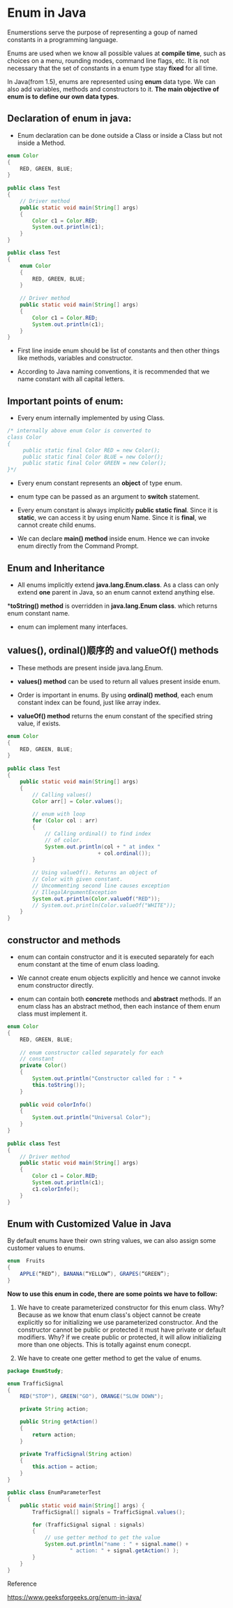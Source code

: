 # Enum in Java

Enumerstions serve the purpose of representing a goup of named constants in a programming language.

Enums are used when we know all possible values at **compile time**, such as choices on a menu, rounding modes, command line flags, etc. It is not necessary that the set of constants in a enum type stay **fixed** for all time.

In Java(from 1.5), enums are represented using **enum** data type. We can also add variables, methods and constructors to it. **The main objective of enum is to define our own data types**.

## Declaration of enum in java:

* Enum declaration can be done outside a Class or inside a Class but not inside a Method.

```java
enum Color 
{ 
    RED, GREEN, BLUE; 
} 
  
public class Test 
{ 
    // Driver method 
    public static void main(String[] args) 
    { 
        Color c1 = Color.RED; 
        System.out.println(c1); 
    } 
}

public class Test 
{ 
    enum Color 
    { 
        RED, GREEN, BLUE; 
    } 
  
    // Driver method 
    public static void main(String[] args) 
    { 
        Color c1 = Color.RED; 
        System.out.println(c1); 
    } 
}
```

* First line inside enum should be list of constants and then other things like methods, variables and constructor.
  
* According to Java naming conventions, it is recommended that we name constant with all capital letters.

## Important points of enum:

* Every enum internally implemented by using Class.

```java
/* internally above enum Color is converted to
class Color
{
     public static final Color RED = new Color();
     public static final Color BLUE = new Color();
     public static final Color GREEN = new Color();
}*/
```

* Every enum constant represents an **object** of type enum.

* enum type can be passed as an argument to **switch** statement.

* Every enum constant is always implicitly **public static final**. Since it is **static**, we can access it by using enum Name. Since it is **final**, we cannot create child enums.

* We can declare **main() method** inside enum. Hence we can invoke enum directly from the Command Prompt.

## Enum and Inheritance

* All enums implicitly extend **java.lang.Enum.class**. As a class can only extend **one** parent in Java, so an enum cannot extend anything else.

***toString() method** is overridden in **java.lang.Enum class**. which returns enum constant name.

* enum can implement many interfaces.

## values(), ordinal()顺序的 and valueOf() methods

* These methods are present inside java.lang.Enum.

* **values() method** can be used to return all values present inside enum.

* Order is important in enums. By using **ordinal() method**, each enum constant index can be found, just like array index.

* **valueOf() method** returns the enum constant of the specified string value, if exists.

```java
enum Color 
{ 
    RED, GREEN, BLUE; 
} 
  
public class Test 
{ 
    public static void main(String[] args) 
    { 
        // Calling values() 
        Color arr[] = Color.values(); 
  
        // enum with loop 
        for (Color col : arr) 
        { 
            // Calling ordinal() to find index 
            // of color. 
            System.out.println(col + " at index "
                             + col.ordinal()); 
        } 
  
        // Using valueOf(). Returns an object of 
        // Color with given constant. 
        // Uncommenting second line causes exception 
        // IllegalArgumentException 
        System.out.println(Color.valueOf("RED")); 
        // System.out.println(Color.valueOf("WHITE")); 
    } 
}
```

## constructor and methods

* enum can contain constructor and it is executed separately for each enum constant at the time of enum class loading. 

* We cannot create enum objects explicitly and hence we cannot invoke enum constructor directly.

* enum can contain both **concrete** methods and **abstract** methods. If an enum class has an abstract method, then each instance of them enum class must implement it.

```java
enum Color 
{ 
    RED, GREEN, BLUE; 
  
    // enum constructor called separately for each 
    // constant 
    private Color() 
    { 
        System.out.println("Constructor called for : " + 
        this.toString()); 
    } 
  
    public void colorInfo() 
    { 
        System.out.println("Universal Color"); 
    } 
} 
  
public class Test 
{     
    // Driver method 
    public static void main(String[] args) 
    { 
        Color c1 = Color.RED; 
        System.out.println(c1); 
        c1.colorInfo(); 
    } 
} 
```

## Enum with Customized Value in Java

By default enums have their own string values, we can also assign some customer values to enums.

```java
enum  Fruits
{
    APPLE(“RED”), BANANA(“YELLOW”), GRAPES(“GREEN”);
}
```

**Now to use this enum in code, there are some points we have to follow:**

1. We have to create parameterized constructor for this enum class. Why? Because as we know that enum class's object cannot be create explicitly so for initializing we use parameterized constructor. And the constructor cannot be public or protected it must have private or default modifiers. Why? if we create public or protected, it will allow initializing more than one objects. This is totally against enum conecpt.

2. We have to create one getter method to get the value of enums.

```java
package EnumStudy;

enum TrafficSignal
{
    RED("STOP"), GREEN("GO"), ORANGE("SLOW DOWN");

    private String action;

    public String getAction()
    {
        return action;
    }

    private TrafficSignal(String action)
    {
        this.action = action;
    }
}

public class EnumParameterTest
{
    public static void main(String[] args) {
        TrafficSignal[] signals = TrafficSignal.values();

        for (TrafficSignal signal : signals)
        {
            // use getter method to get the value
            System.out.println("name : " + signal.name() +
                    " action: " + signal.getAction() );
        }
    }
}

```

Reference

https://www.geeksforgeeks.org/enum-in-java/
